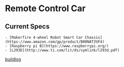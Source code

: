 # Remote Control Car

## Current Specs
    - [Makerfire 4-wheel Robot Smart Car Chassis](https://www.amazon.com/gp/product/B00NAT3VF4)
    - [Raspberry pi B](https://www.raspberrypi.org/)
    - [L293D](http://www.ti.com/lit/ds/symlink/l293d.pdf)

[buildlog](buildlog/BUILDLOG.md)
